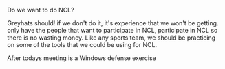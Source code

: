 Do we want to do NCL?

Greyhats should! if we don't do it, it's experience that we won't be getting. 
only have the people that want to participate in NCL, participate in NCL so there is no wasting money.
Like any sports team, we should be practicing on some of the tools that we could be using for NCL. 


After todays meeting is a Windows defense exercise
